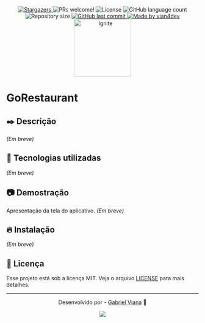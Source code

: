 <div align="center">
  <a href="https://github.com/vian4dev/go-restaurant/stargazers">
    <img alt="Stargazers" src="https://img.shields.io/github/stars/vian4dev/go-restaurant?style=social">
  </a>
  
  <img alt="PRs welcome!" src="https://img.shields.io/static/v1?label=PRs&message=welcome&color=7159c1&labelColor=000000" />
  <img alt="License" src="https://img.shields.io/static/v1?label=license&message=MIT&color=7159c1&labelColor=000000">
  <img alt="GitHub language count" src="https://img.shields.io/github/languages/count/vian4dev/go-restaurant?color=%2304D361">
  <img alt="Repository size" src="https://img.shields.io/github/repo-size/vian4dev/go-restaurant">
	
  <a href="https://github.com/vian4dev/go-restaurant/commits/master">
    <img alt="GitHub last commit" src="https://img.shields.io/github/last-commit/vian4dev/go-restaurant">
  </a>
  
  <a href="https://www.linkedin.com/in/vianadev/">
    <img alt="Made by vian4dev" src="https://img.shields.io/badge/made%20by-vian4dev-%2304D361">
  </a>
</div>

<div align="center">
  <img src="https://www.rocketseat.com.br/assets/logos/ignite-reduced.svg" width="150" height="150" alt="Ignite">
</div>

# GoRestaurant

## ✒️ Descrição
_(Em breve)_

## 🚀 Tecnologias utilizadas
_(Em breve)_

## 📷 Demostração
Apresentação da tela do aplicativo.
_(Em breve)_

## 🔥 Instalação
_(Em breve)_

## 📝 Licença
Esse projeto está sob a licença MIT. Veja o arquivo [LICENSE](LICENSE) para mais detalhes.

---
<div align="center"> 
 <p>Desenvolvido por - <a href="https://github.com/vian4dev">Gabriel Viana</a> 🤖</p>
 
 <a href="https://www.linkedin.com/in/vianadev" target="_blank"><img src="https://img.shields.io/badge/-LinkedIn-%230077B5?style=for-the-badge&logo=linkedin&logoColor=white" target="_blank"></a> 
</div>
